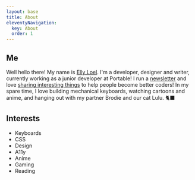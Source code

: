 ```yaml
---
layout: base
title: About
eleventyNavigation:
  key: About
  order: 1
---
```


## Me

Well hello there! My name is [Elly Loel](https://ellyloel.com/). I'm a developer, designer and writer, currently working as a junior developer at Portable!
I run a [newsletter](http://newsletter.ellyloel.com/) and love [sharing interesting things](https://elly.to/twitter) to help people become better coders! In my spare time, I love building mechanical keyboards, watching cartoons and anime, and hanging out with my partner Brodie and our cat Lulu. 🐈‍⬛

## Interests

- Keyboards
- CSS
- Design
- A11y
- Anime
- Gaming
- Reading
